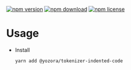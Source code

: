 [![npm version](https://img.shields.io/npm/v/@yozora/tokenizer-indented-code.svg)](https://www.npmjs.com/package/@yozora/tokenizer-indented-code)
[![npm download](https://img.shields.io/npm/dm/@yozora/tokenizer-indented-code.svg)](https://www.npmjs.com/package/@yozora/tokenizer-indented-code)
[![npm license](https://img.shields.io/npm/l/@yozora/tokenizer-indented-code.svg)](https://www.npmjs.com/package/@yozora/tokenizer-indented-code)


# Usage

  * Install
    ```shell
    yarn add @yozora/tokenizer-indented-code
    ```
